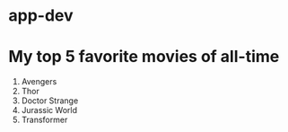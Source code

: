 # app-dev

# My top 5 favorite movies of all-time

1. Avengers
2. Thor
3. Doctor Strange
4. Jurassic World
5. Transformer

